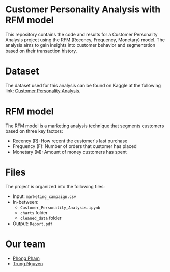 # Customer Personality Analysis with RFM model

This repository contains the code and results for a Customer Personality Analysis project using the RFM (Recency, Frequency, Monetary) model. The analysis aims to gain insights into customer behavior and segmentation based on their transaction history.

# Dataset
The dataset used for this analysis can be found on Kaggle at the following link: [Customer Personality Analysis](https://www.kaggle.com/datasets/imakash3011/customer-personality-analysis).

# RFM model
The RFM model is a marketing analysis technique that segments customers based on three key factors:
- Recency (R): How recent the customer's last purchase
- Frequency (F): Number of orders that customer has placed
- Monetary (M): Amount of money customers has spent

# Files
The project is organized into the following files:
- Input: `marketing_campaign.csv` 
- In-between:
  - `Customer_Personality_Analysis.ipynb`
  - `charts` folder
  - `cleaned_data` folder
- Output: `Report.pdf`

# Our team
- [Phong Pham](https://github.com/Kiddie-1410)
- [Trung Nguyen](https://github.com/nqtquoctrung94)
